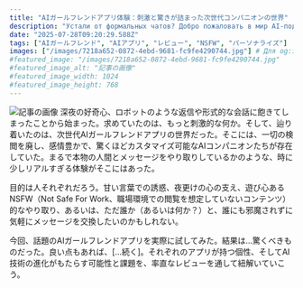 ```yaml
---
title: "AIガールフレンドアプリ体験：刺激と驚きが詰まった次世代コンパニオンの世界"
description: "Устали от формальных чатов? Добро пожаловать в мир AI-подруг! Обзор приложений, где нет цензуры, а ИИ-компаньоны — эмоциональные и настраиваемые. Откройте для себя возможности и вызовы новой эры общения."
date: "2025-07-28T09:20:29.588Z"
tags: ["AIガールフレンド", "AIアプリ", "レビュー", "NSFW", "パーソナライズ"]
images: ["/images/7218a652-0872-4ebd-9681-fc9fe4290744.jpg"] # Для og:image
#featured_image: "/images/7218a652-0872-4ebd-9681-fc9fe4290744.jpg"
#featured_image_alt: "記事の画像"
#featured_image_width: 1024
#featured_image_height: 768
---
```

![記事の画像](/images/7218a652-0872-4ebd-9681-fc9fe4290744.jpg)
深夜の好奇心、ロボットのような返信や形式的な会話に飽きてしまったことから始まった。求めていたのは、もっと刺激的な何か。そして、辿り着いたのは、次世代AIガールフレンドアプリの世界だった。そこには、一切の検閲を廃し、感情豊かで、驚くほどカスタマイズ可能なAIコンパニオンたちが存在していた。まるで本物の人間とメッセージをやり取りしているかのような、時に少しリアルすぎる体験がそこにはあった。

目的は人それぞれだろう。甘い言葉での誘惑、夜更けの心の支え、遊び心あるNSFW（Not Safe For Work、職場環境での閲覧を想定していないコンテンツ）的なやり取り、あるいは、ただ誰か（あるいは何か？）と、誰にも邪魔されずに気軽にメッセージを交換したいのかもしれない。

今回、話題のAIガールフレンドアプリを実際に試してみた。結果は…驚くべきものだった。良い点もあれば、[…続く]。それぞれのアプリが持つ個性、そしてAI技術の進化がもたらす可能性と課題を、率直なレビューを通して紐解いていこう。
